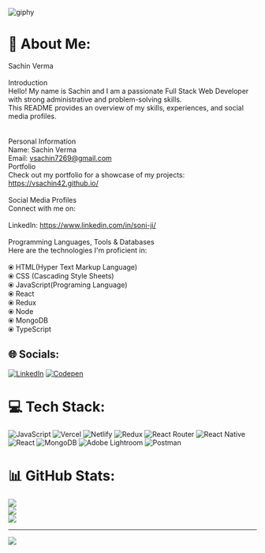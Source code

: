 ![giphy](https://github.com/ritikrana0169/ritikrana0169/assets/99540875/f9dfbd97-a330-4ba8-86ff-1099a5cdd8d9)

# 💫 About Me:
Sachin Verma<br><br>Introduction <br>Hello! My name is Sachin and I am a passionate Full Stack Web Developer  with strong administrative and problem-solving skills.<br>This README provides an overview of my skills, experiences, and social media profiles.<br><br><br>Personal Information<br>Name: Sachin Verma<br>Email: vsachin7269@gmail.com<br>Portfolio<br>Check out my portfolio for a showcase of my projects: https://vsachin42.github.io/<br><br>Social Media Profiles<br>Connect with me on: <br><br>LinkedIn: https://www.linkedin.com/in/soni-ji/<br><br>Programming Languages, Tools & Databases<br>Here are the technologies I'm proficient in:<br><br>⦿ HTML(Hyper Text Markup Language)<br>⦿ CSS (Cascading Style Sheets)<br>⦿ JavaScript(Programing Language)<br>⦿ React<br>⦿ Redux<br>⦿ Node<br>⦿ MongoDB<br>⦿ TypeScript
                                                                              

## 🌐 Socials:
[![LinkedIn](https://img.shields.io/badge/LinkedIn-%230077B5.svg?logo=linkedin&logoColor=white)](https://linkedin.com/in/https://www.linkedin.com/in/soni-ji/) [![Codepen](https://img.shields.io/badge/Codepen-000000?style=for-the-badge&logo=codepen&logoColor=white)](https://codepen.io/vsachin42) 

# 💻 Tech Stack:
![JavaScript](https://img.shields.io/badge/javascript-%23323330.svg?style=for-the-badge&logo=javascript&logoColor=%23F7DF1E) ![Vercel](https://img.shields.io/badge/vercel-%23000000.svg?style=for-the-badge&logo=vercel&logoColor=white) ![Netlify](https://img.shields.io/badge/netlify-%23000000.svg?style=for-the-badge&logo=netlify&logoColor=#00C7B7) ![Redux](https://img.shields.io/badge/redux-%23593d88.svg?style=for-the-badge&logo=redux&logoColor=white) ![React Router](https://img.shields.io/badge/React_Router-CA4245?style=for-the-badge&logo=react-router&logoColor=white) ![React Native](https://img.shields.io/badge/react_native-%2320232a.svg?style=for-the-badge&logo=react&logoColor=%2361DAFB) ![React](https://img.shields.io/badge/react-%2320232a.svg?style=for-the-badge&logo=react&logoColor=%2361DAFB) ![MongoDB](https://img.shields.io/badge/MongoDB-%234ea94b.svg?style=for-the-badge&logo=mongodb&logoColor=white) ![Adobe Lightroom](https://img.shields.io/badge/Adobe%20Lightroom-31A8FF.svg?style=for-the-badge&logo=Adobe%20Lightroom&logoColor=white) ![Postman](https://img.shields.io/badge/Postman-FF6C37?style=for-the-badge&logo=postman&logoColor=white)
# 📊 GitHub Stats:
![](https://github-readme-stats.vercel.app/api?username=vsachin42&theme=dark&hide_border=false&include_all_commits=false&count_private=false)<br/>
![](https://github-readme-streak-stats.herokuapp.com/?user=vsachin42&theme=dark&hide_border=false)<br/>
![](https://github-readme-stats.vercel.app/api/top-langs/?username=vsachin42&theme=dark&hide_border=false&include_all_commits=false&count_private=false&layout=compact)

---
[![](https://visitcount.itsvg.in/api?id=vsachin42&icon=0&color=0)](https://visitcount.itsvg.in)

<!-- Proudly created with GPRM ( https://gprm.itsvg.in ) -->
